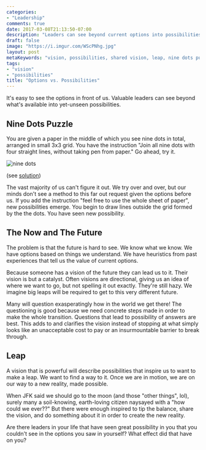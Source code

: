 ```yaml
---
categories:
- "Leadership"
comments: true
date: 2017-03-08T21:13:50-07:00
description: "Leaders can see beyond current options into possibilities that might be."
draft: false
image: "https://i.imgur.com/WScPNhg.jpg"
layout: post
metaKeywords: "vision, possibilities, shared vision, leap, nine dots puzzle"
tags:
- "vision"
- "possibilities"
title: "Options vs. Possibilities"
---
```


It's easy to see the options in front of us.  Valuable leaders can see beyond what's available into yet-unseen possibilities.

<!--more-->

## Nine Dots Puzzle

You are given a paper in the middle of which you see nine dots in total, arranged in small 3x3 grid.  You have the instruction "Join all nine dots with four straight lines, without taking pen from paper."  Go ahead, try it.

![nine dots](https://i.imgur.com/pFH43fU.jpg)

(see [solution](https://www.youtube.com/watch?v=eDJ61mKulmU))

The vast majority of us can't figure it out.  We try over and over, but our minds don't see a method to this far out request given the options before us.  If you add the instruction "feel free to use the whole sheet of paper", new possibilities emerge.  You begin to draw lines outside the grid formed by the the dots.  You have seen new possibility.

## The Now and The Future

The problem is that the future is hard to see.  We know what we know.  We have options based on things we understand.  We have heuristics from past experiences that tell us the value of current options.

Because someone has a vision of the future they can lead us to it.  Their vision is but a catalyst.  Often visions are directional, giving us an idea of where we want to go, but not spelling it out exactly.  They're still hazy.  We imagine big leaps will be required to get to this very different future.

Many will question exasperatingly how in the world we get there!  The questioning is good because we need concrete steps made in order to make the whole transition.  Questions that lead to possibility of answers are best.  This adds to and clarifies the vision instead of stopping at what simply looks like an unacceptable cost to pay or an insurmountable barrier to break through.

## Leap

A vision that is powerful will describe possibilities that inspire us to want to make a leap.  We want to find a way to it.  Once we are in motion, we are on our way to a new reality, made possible.

When JFK said we should go to the moon (and those "other things", lol), surely many a soil-knowing, earth-loving citizen naysayed with a "how could we ever??"  But there were enough inspired to tip the balance, share the vision, and do something about it in order to create the new reality.

Are there leaders in your life that have seen great possibility in you that you couldn't see in the options you saw in yourself?  What effect did that have on you?
